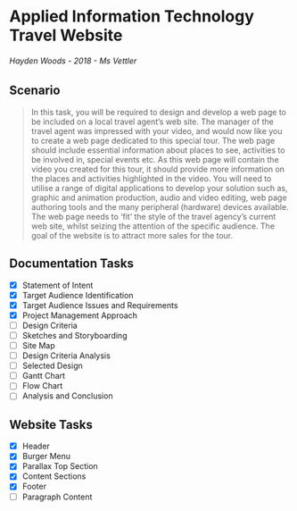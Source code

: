 # Applied Information Technology Travel Website
###### Hayden Woods - 2018 - Ms Vettler

## Scenario
>In this task, you will be required to design and develop a web page to be included on a local travel agent’s web site.  The manager of the travel agent was impressed with your video, and would now like you to create a web page dedicated to this special tour.  The web page should include essential information about places to see, activities to be involved in, special events etc.  As this web page will contain the video you created for this tour, it should provide more information on the places and activities highlighted in the video.  You will need to utilise a range of digital applications to develop your solution such as, graphic and animation production, audio and video editing, web page authoring tools and the many peripheral (hardware) devices available.  The web page needs to ‘fit’ the style of the travel agency’s current web site, whilst seizing the attention of the specific audience.  The goal of the website is to attract more sales for the tour.

## Documentation Tasks
- [x] Statement of Intent
- [x] Target Audience Identification
- [x] Target Audience Issues and Requirements
- [x] Project Management Approach
- [ ] Design Criteria
- [ ] Sketches and Storyboarding
- [ ] Site Map
- [ ] Design Criteria Analysis
- [ ] Selected Design
- [ ] Gantt Chart
- [ ] Flow Chart
- [ ] Analysis and Conclusion

## Website Tasks
- [x] Header
- [x] Burger Menu
- [x] Parallax Top Section
- [x] Content Sections
- [x] Footer
- [ ] Paragraph Content
